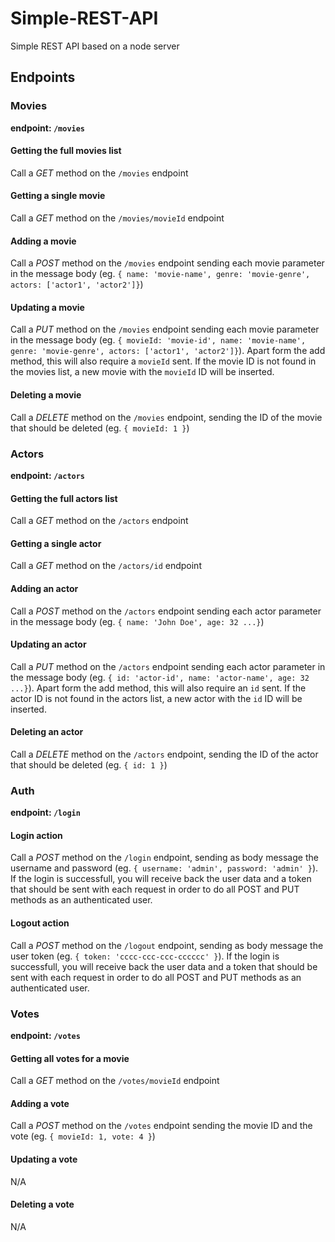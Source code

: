 # Simple-REST-API
Simple REST API based on a node server

## Endpoints
### Movies
**endpoint: `/movies`**

#### Getting the full movies list
Call a *GET* method on the `/movies` endpoint

#### Getting a single movie
Call a *GET* method on the `/movies/movieId` endpoint

#### Adding a movie
Call a *POST* method on the `/movies` endpoint sending each movie parameter in the message body (eg. `{ name: 'movie-name', genre: 'movie-genre', actors: ['actor1', 'actor2']}`)

#### Updating a movie
Call a *PUT* method on the `/movies` endpoint sending each movie parameter in the message body (eg. `{ movieId: 'movie-id', name: 'movie-name', genre: 'movie-genre', actors: ['actor1', 'actor2']}`). Apart form the add method, this will also require a `movieId` sent. If the movie ID is not found in the movies list, a new movie with the `movieId` ID will be inserted.

#### Deleting a movie
Call a *DELETE* method on the `/movies` endpoint, sending the ID of the movie that should be deleted (eg. `{ movieId: 1 }`)


### Actors
**endpoint: `/actors`**

#### Getting the full actors list
Call a *GET* method on the `/actors` endpoint

#### Getting a single actor
Call a *GET* method on the `/actors/id` endpoint

#### Adding an actor
Call a *POST* method on the `/actors` endpoint sending each actor parameter in the message body (eg. `{ name: 'John Doe', age: 32 ...}`)

#### Updating an actor
Call a *PUT* method on the `/actors` endpoint sending each actor parameter in the message body (eg. `{ id: 'actor-id', name: 'actor-name', age: 32 ...}`). Apart form the add method, this will also require an `id` sent. If the actor ID is not found in the actors list, a new actor with the `id` ID will be inserted.

#### Deleting an actor
Call a *DELETE* method on the `/actors` endpoint, sending the ID of the actor that should be deleted (eg. `{ id: 1 }`)


### Auth
**endpoint: `/login`**

#### Login action
Call a *POST* method on the `/login` endpoint, sending as body message the username and password (eg. `{ username: 'admin', password: 'admin' }`). If the login is successfull, you will receive back the user data and a token that should be sent with each request in order to do all POST and PUT methods as an authenticated user.

#### Logout action
Call a *POST* method on the `/logout` endpoint, sending as body message the user token (eg. `{ token: 'cccc-ccc-ccc-cccccc' }`). If the login is successfull, you will receive back the user data and a token that should be sent with each request in order to do all POST and PUT methods as an authenticated user.


### Votes
**endpoint: `/votes`**

#### Getting all votes for a movie
Call a *GET* method on the `/votes/movieId` endpoint

#### Adding a vote
Call a *POST* method on the `/votes` endpoint sending the movie ID and the vote (eg. `{ movieId: 1, vote: 4 }`)

#### Updating a vote
N/A

#### Deleting a vote
N/A

